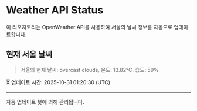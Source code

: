 
# Weather API Status

이 리포지토리는 OpenWeather API를 사용하여 서울의 날씨 정보를 자동으로 업데이트합니다.

## 현재 서울 날씨
> 서울의 현재 날씨: overcast clouds, 온도: 13.82°C, 습도: 59%

⏳ 업데이트 시간: 2025-10-31 01:20:30 (UTC)

---
자동 업데이트 봇에 의해 관리됩니다.
